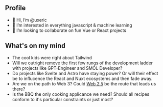 ## Profile
- 👋 Hi, I’m @uxeric
- 💞️ I’m interested in everything javascript & machine learning
- 👀 I’m looking to collaborate on fun Vue or React projects

## What's on my mind
- The cool kids were right about Tailwind
- Will we outright remove the first few rungs of the development ladder with projects like GPT-Engineer and SMOL Developer?
- Do projects like Svelte and Astro have staying power? Or will their effect be to influcence the React and Nuxt ecosystems and then fade away.
- Are we on the path to Web 3? Could [Web 2.5](https://github.com/socketsupply) be the route that leads us there?
- Is the BBQ the only cooking applicance we need? Should all recipes conform to it's particular constraints or just most?
